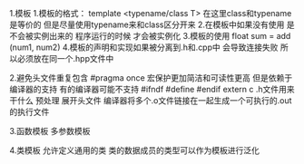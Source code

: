 1.模板
    1.模板的格式：
        template <typename/class T>  在这里class和typename是等价的 但是尽量使用typename来和class区分开来
    2.在模板中如果没有使用 是不会被实例出来的  程序运行的时候 才会被实例化
    3.模板的使用  float sum = add<float> (num1, num2)
    4.模板的声明和实现如果被分离到.h和.cpp中 会导致连接失败  所以必须放在同一个.hpp文件中

2.避免头文件重复包含
    #pragma once   宏保护更加简洁和可读性更高 但是依赖于编译器的支持 有的编译器可能不支持
    #ifndf  #define #endif 
    extern c    .h文件用来干什么   预处理 展开头文件 编译器将多个.o文件链接在一起生成一个可执行的.out的执行文件

3.函数模板 多参数模板

4.类模板 允许定义通用的类 类的数据成员的类型可以作为模板进行泛化


